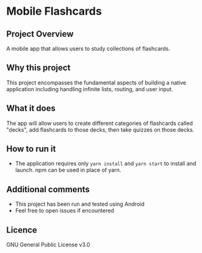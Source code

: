 # Mobile Flashcards

## Project Overview

A mobile app that allows users to study collections of flashcards.

## Why this project

This project encompasses the fundamental aspects of building a native application including handling infinite lists, routing, and user input.

## What it does

The app will allow users to create different categories of flashcards called "decks", add flashcards to those decks, then take quizzes on those decks.

## How to run it

- The application requires only `yarn install` and `yarn start` to install and launch. npm can be used in place of yarn.

## Additional comments

- This project has been run and tested using Android
- Feel free to open issues if encountered

## Licence

GNU General Public License v3.0
